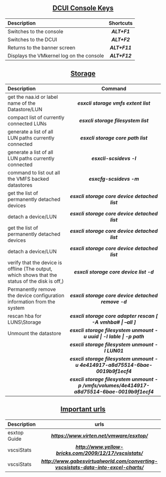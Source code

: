 ## <p align="center"><ins>DCUI Console Keys</ins></p>

| Description | Shortcuts|
| :--- | :---: |
| Switches to the console| ***ALT+F1***|
| Switches to the DCUI| ***ALT+F2***|
| Returns to the banner screen| ***ALT+F11***|
| Displays the VMkernel log on the console| ***ALT+F12***|

## <p align="center"><ins>Storage</ins></p>

| Description | Command |
| :--- | :---: |
| get the naa.id or label name of the Datastore/LUN | ***esxcli storage vmfs extent list*** |
| compact list of currently connected LUNs |***esxcli storage filesystem list***|
| generate a list of all LUN paths currently connected | ***esxcli storage core path list***|
| generate a list of all LUN paths currently connected | ***esxcli-scsidevs -l***|
| command to list out all the VMFS backed datastores | ***esxcfg-scsidevs -m*** |
| get the list of permanently detached devices | ***esxcli storage core device detached list*** |
| detach a device/LUN | ***esxcli storage core device detached list*** |
| get the list of permanently detached devices | ***esxcli storage core device detached list***|
| detach a device/LUN | ***esxcli storage core device detached list***|
| verify that the device is offline (The output, which shows that the status of the disk is off,) | ***esxcli storage core device list -d <NAA ID>***|
| Permanently remove the device configuration information from the system | ***esxcli storage core device detached remove -d <NAA ID>***|
| rescan hba for LUNS\Storage | ***esxcli storage core adapter rescan [ -A vmhba# \| –all ]***|
| Unmount the datastore | ***esxcli storage filesystem unmount -u uuid \| -l lable \| -p path***|
|| ***esxcli storage filesystem unmount -l LUN01*** |
|| ***esxcli storage filesystem unmount -u 4e414917-a8d75514-6bae-0019b9f1ecf4***|
|| ***esxcli storage filesystem unmount -p /vmfs/volumes/4e414917-a8d75514-6bae-0019b9f1ecf4***|

## <p align="center"><ins>Important urls</ins></p>

| Description | urls|
| :--- | :---: |
| esxtop Guide | ***https://www.virten.net/vmware/esxtop/*** |
| vscsiStats   | ***http://www.yellow-bricks.com/2009/12/17/vscsistats/***|
| vscsiStats   | ***http://www.gabesvirtualworld.com/converting-vscsistats-data-into-excel-charts/***|
 
